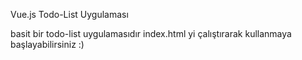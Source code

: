 Vue.js Todo-List Uygulaması

basit bir todo-list uygulamasıdır
index.html yi çalıştırarak kullanmaya başlayabilirsiniz :)
